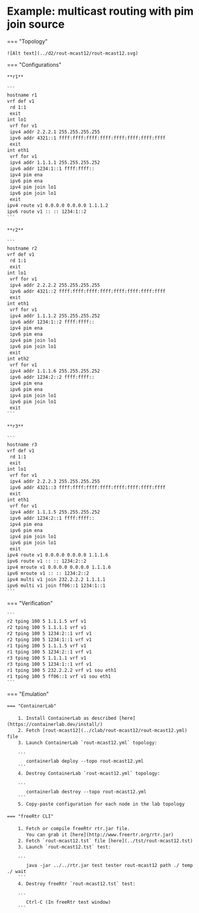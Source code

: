 # Example: multicast routing with pim join source

=== "Topology"

    ![Alt text](../d2/rout-mcast12/rout-mcast12.svg)

=== "Configurations"

    **r1**

    ```
    hostname r1
    vrf def v1
     rd 1:1
     exit
    int lo1
     vrf for v1
     ipv4 addr 2.2.2.1 255.255.255.255
     ipv6 addr 4321::1 ffff:ffff:ffff:ffff:ffff:ffff:ffff:ffff
     exit
    int eth1
     vrf for v1
     ipv4 addr 1.1.1.1 255.255.255.252
     ipv6 addr 1234:1::1 ffff:ffff::
     ipv4 pim ena
     ipv6 pim ena
     ipv4 pim join lo1
     ipv6 pim join lo1
     exit
    ipv4 route v1 0.0.0.0 0.0.0.0 1.1.1.2
    ipv6 route v1 :: :: 1234:1::2
    ```

    **r2**

    ```
    hostname r2
    vrf def v1
     rd 1:1
     exit
    int lo1
     vrf for v1
     ipv4 addr 2.2.2.2 255.255.255.255
     ipv6 addr 4321::2 ffff:ffff:ffff:ffff:ffff:ffff:ffff:ffff
     exit
    int eth1
     vrf for v1
     ipv4 addr 1.1.1.2 255.255.255.252
     ipv6 addr 1234:1::2 ffff:ffff::
     ipv4 pim ena
     ipv6 pim ena
     ipv4 pim join lo1
     ipv6 pim join lo1
     exit
    int eth2
     vrf for v1
     ipv4 addr 1.1.1.6 255.255.255.252
     ipv6 addr 1234:2::2 ffff:ffff::
     ipv4 pim ena
     ipv6 pim ena
     ipv4 pim join lo1
     ipv6 pim join lo1
     exit
    ```

    **r3**

    ```
    hostname r3
    vrf def v1
     rd 1:1
     exit
    int lo1
     vrf for v1
     ipv4 addr 2.2.2.3 255.255.255.255
     ipv6 addr 4321::3 ffff:ffff:ffff:ffff:ffff:ffff:ffff:ffff
     exit
    int eth1
     vrf for v1
     ipv4 addr 1.1.1.5 255.255.255.252
     ipv6 addr 1234:2::1 ffff:ffff::
     ipv4 pim ena
     ipv6 pim ena
     ipv4 pim join lo1
     ipv6 pim join lo1
     exit
    ipv4 route v1 0.0.0.0 0.0.0.0 1.1.1.6
    ipv6 route v1 :: :: 1234:2::2
    ipv4 mroute v1 0.0.0.0 0.0.0.0 1.1.1.6
    ipv6 mroute v1 :: :: 1234:2::2
    ipv4 multi v1 join 232.2.2.2 1.1.1.1
    ipv6 multi v1 join ff06::1 1234:1::1
    ```

=== "Verification"

    ```
    r2 tping 100 5 1.1.1.5 vrf v1
    r2 tping 100 5 1.1.1.1 vrf v1
    r2 tping 100 5 1234:2::1 vrf v1
    r2 tping 100 5 1234:1::1 vrf v1
    r1 tping 100 5 1.1.1.5 vrf v1
    r1 tping 100 5 1234:2::1 vrf v1
    r3 tping 100 5 1.1.1.1 vrf v1
    r3 tping 100 5 1234:1::1 vrf v1
    r1 tping 100 5 232.2.2.2 vrf v1 sou eth1
    r1 tping 100 5 ff06::1 vrf v1 sou eth1
    ```

=== "Emulation"

    === "ContainerLab"

        1. Install ContainerLab as described [here](https://containerlab.dev/install/)  
        2. Fetch [rout-mcast12](../clab/rout-mcast12/rout-mcast12.yml) file  
        3. Launch ContainerLab `rout-mcast12.yml` topology:  

        ```
           containerlab deploy --topo rout-mcast12.yml  
        ```
        4. Destroy ContainerLab `rout-mcast12.yml` topology:  

        ```
           containerlab destroy --topo rout-mcast12.yml  
        ```
        5. Copy-paste configuration for each node in the lab topology

    === "freeRtr CLI"

        1. Fetch or compile freeRtr rtr.jar file.  
           You can grab it [here](http://www.freertr.org/rtr.jar)  
        2. Fetch `rout-mcast12.tst` file [here](../tst/rout-mcast12.tst)  
        3. Launch `rout-mcast12.tst` test:  

        ```
           java -jar ../../rtr.jar test tester rout-mcast12 path ./ temp ./ wait
        ```
        4. Destroy freeRtr `rout-mcast12.tst` test:  

        ```
           Ctrl-C (In freeRtr test window)
        ```

